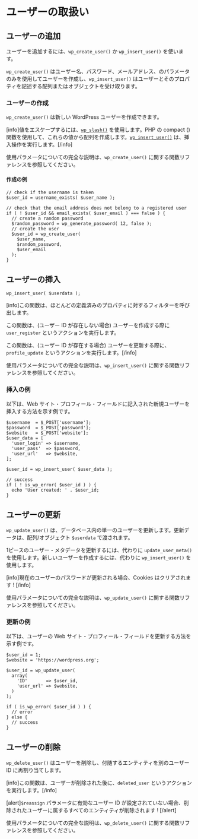 <!-- 
# Working with Users
 -->
# ユーザーの取扱い

<!-- 
## Adding Users
 -->
## ユーザーの追加

<!-- 
To add a user you can use `wp_create_user()` or `wp_insert_user()`.
 -->
ユーザーを追加するには、`wp_create_user()` か `wp_insert_user()` を使います。

<!-- 
`wp_create_user()` creates a user using only the username, password and email parameters while `wp_insert_user()` accepts an array or object describing the user and its properties.
 -->
`wp_create_user()` はユーザー名、パスワード、メールアドレス、のパラメータのみを使用してユーザーを作成し、`wp_insert_user()` はユーザーとそのプロパティを記述する配列またはオブジェクトを受け取ります。

<!-- 
### Create User
 -->
### ユーザーの作成

<!-- 
`wp_create_user()` allows you to create a new WordPress user.
 -->
`wp_create_user()` は新しい WordPress ユーザーを作成できます。

<!-- 
[info]It uses [`wp_slash()`](https://developer.wordpress.org/reference/functions/wp_slash/) to escape the values. The PHP compact() function to create an array with these values. The [`wp_insert_user()`](https://developer.wordpress.org/reference/functions/wp_insert_user/) to perform the insert operation.[/info]
 -->
[info]値をエスケープするには、[`wp_slash()`](https://developer.wordpress.org/reference/functions/wp_slash/) を使用します。PHP の compact () 関数を使用して、これらの値から配列を作成します。[`wp_insert_user()`](https://developer.wordpress.org/reference/functions/wp_insert_user/) は、挿入操作を実行します。[/info]

<!-- 
Please refer to the Function Reference about `wp_create_user()` for full explanation about the used parameters.
 -->
使用パラメータについての完全な説明は、`wp_create_user()` に関する関数リファレンスを参照してください。

<!-- 
#### Example Create
 -->
#### 作成の例

```
// check if the username is taken
$user_id = username_exists( $user_name );

// check that the email address does not belong to a registered user
if ( ! $user_id && email_exists( $user_email ) === false ) {
  // create a random password
  $random_password = wp_generate_password( 12, false );
  // create the user
  $user_id = wp_create_user(
    $user_name,
    $random_password,
    $user_email
  );
}
```

<!-- 
## Insert User
 -->
## ユーザーの挿入

```
wp_insert_user( $userdata );
```

<!-- 
[info]The function calls a filter for most predefined properties.
 -->
[info]この関数は、ほとんどの定義済みのプロパティに対するフィルターを呼び出します。

<!-- 
The function performs the action `user_register` when creating a user (user ID does not exist).
 -->
この関数は、(ユーザー ID が存在しない場合) ユーザーを作成する際に `user_register` というアクションを実行します。

<!-- 
The function performs the action `profile_update` when updating the user (user ID exists).[/info]
 -->
この関数は、(ユーザー ID が存在する場合) ユーザーを更新する際に、`profile_update` というアクションを実行します。[/info]

<!-- 
Please refer to the Function Reference about `wp_insert_user()` for full explanation about the used parameters.
 -->
使用パラメータについての完全な説明は、`wp_insert_user()` に関する関数リファレンスを参照してください。

<!-- 
### Example Insert
 -->
### 挿入の例

<!-- 
Below is an example showing how to insert a new user with the website profile field filled in.
 -->
以下は、Web サイト・プロフィール・フィールドに記入された新規ユーザーを挿入する方法を示す例です。

```
$username  = $_POST['username'];
$password  = $_POST['password'];
$website   = $_POST['website'];
$user_data = [
  'user_login' => $username,
  'user_pass'  => $password,
  'user_url'   => $website,
];

$user_id = wp_insert_user( $user_data );

// success
if ( ! is_wp_error( $user_id ) ) {
  echo 'User created: ' . $user_id;
}
```

<!-- 
## Updating Users
 -->
## ユーザーの更新

<!-- 
`wp_update_user()` Updates a single user in the database. The update data is passed along in the `$userdata` array/object.
 -->
`wp_update_user()` は、データベース内の単一のユーザーを更新します。更新データは、配列/オブジェクト `$userdata` で渡されます。

<!-- 
To update a single piece of user meta data, use `update_user_meta()` instead. To create a new user, use `wp_insert_user()` instead.
 -->
1ピースのユーザー・メタデータを更新するには、代わりに `update_user_meta()` を使用します。新しいユーザーを作成するには、代わりに `wp_insert_user()` を使用します。

<!-- 
[info]If current user's password is being updated, then the cookies will be cleared![/info]
 -->
[info]現在のユーザーのパスワードが更新される場合、Cookies はクリアされます ! [/info]

<!-- 
Please refer to the Function Reference about `wp_update_user()` for full explanation about the used parameters.
 -->
使用パラメータについての完全な説明は、`wp_update_user()` に関する関数リファレンスを参照してください。

<!-- 
### Example Update
 -->
### 更新の例

<!-- 
Below is an example showing how to update a user's website profile field.
 -->
以下は、ユーザーの Web サイト・プロフィール・フィールドを更新する方法を示す例です。

```
$user_id = 1;
$website = 'https://wordpress.org';

$user_id = wp_update_user(
  array(
    'ID'       => $user_id,
    'user_url' => $website,
  )
);

if ( is_wp_error( $user_id ) ) {
  // error
} else {
  // success
}
```

<!-- 
## Deleting Users
 -->
## ユーザーの削除

<!-- 
`wp_delete_user()` deletes the user and optionally reassign associated entities to another user ID.
 -->
`wp_delete_user()` はユーザーを削除し、付随するエンティティを別のユーザー ID に再割り当てします。

<!-- 
[info]The function performs the action `deleted_user` after the user have been deleted.[/info]
 -->
[info]この関数は、ユーザーが削除された後に、`deleted_user` というアクションを実行します。[/info]

<!-- 
[alert]If the `$reassign` parameter is not set to a valid user ID, then all entities belonging to the deleted user will be deleted![/alert]
 -->
[alert]`$reassign` パラメータに有効なユーザー ID が設定されていない場合、削除されたユーザーに属するすべてのエンティティが削除されます ! [/alert]

<!-- 
Please refer to the Function Reference about `wp_delete_user()` for full explanation about the used parameters.
 -->
使用パラメータについての完全な説明は、`wp_delete_user()` に関する関数リファレンスを参照してください。